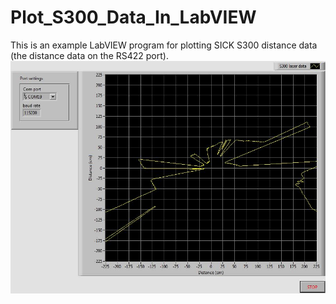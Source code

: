 # Plot_S300_Data_In_LabVIEW
This is an example LabVIEW program for plotting SICK S300 distance data (the distance data on the RS422 port).
![Front panel of main VI](https://github.com/mburdis/Plot_S300_Data_In_LabVIEW/blob/master/Images/front_panel.JPG)
